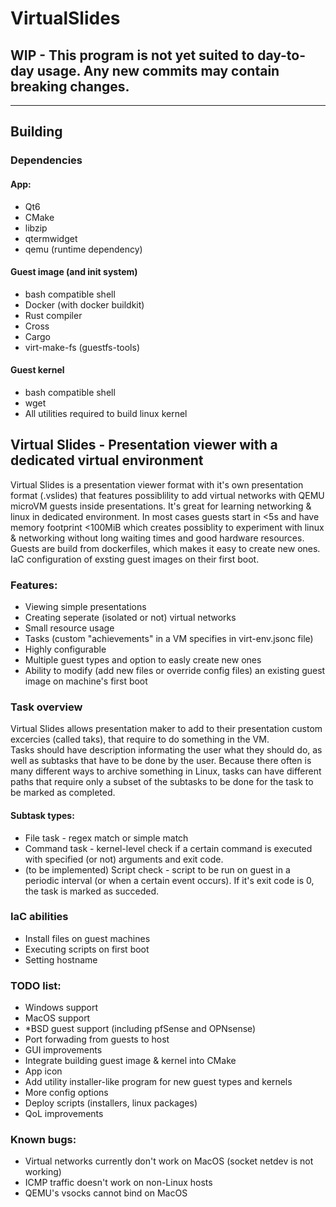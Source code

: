 # VirtualSlides
## WIP - This program is not yet suited to day-to-day usage. Any new commits may contain breaking changes.

---

## Building
### Dependencies
#### App:
 - Qt6
 - CMake
 - libzip
 - qtermwidget
 - qemu (runtime dependency)
#### Guest image (and init system)
 - bash compatible shell
 - Docker (with docker buildkit)
 - Rust compiler
 - Cross
 - Cargo
 - virt-make-fs (guestfs-tools)
#### Guest kernel
 - bash compatible shell
 - wget
 - All utilities required to build linux kernel


## Virtual Slides - Presentation viewer with a dedicated virtual environment
Virtual Slides is a presentation viewer format with it's own presentation format (.vslides)
that features possiblility to add virtual networks with QEMU microVM guests inside presentations.
It's great for learning networking & linux in dedicated environment. 
In most cases guests start in <5s and have memory footprint <100MiB which creates possiblity to experiment with linux & networking without long waiting times and good hardware resources.
Guests are build from dockerfiles, which makes it easy to create new ones.
IaC configuration of exsting guest images on their first boot.
### Features:
 - Viewing simple presentations
 - Creating seperate (isolated or not) virtual networks
 - Small resource usage
 - Tasks (custom "achievements" in a VM specifies in virt-env.jsonc file)
 - Highly configurable
 - Multiple guest types and option to easly create new ones
 - Ability to modify (add new files or override config files) an existing guest image on machine's first boot

### Task overview
Virtual Slides allows presentation maker to add to their presentation custom excercies (called taks), that require to do something in the VM.  
Tasks should have description informating the user what they should do, as well as subtasks that have to be done by the user.
Because there often is many different ways to archive something in Linux, tasks can have different paths that require only a subset of the subtasks to be done for the task to be marked as completed.
#### Subtask types:
 - File task - regex match or simple match
 - Command task - kernel-level check if a certain command is executed with specified (or not) arguments and exit code.
 - (to be implemented) Script check - script to be run on guest in a periodic interval (or when a certain event occurs). If it's exit code is 0, the task is marked as succeded.

### IaC abilities 
 - Install files on guest machines
 - Executing scripts on first boot
 - Setting hostname


### TODO list:
  - Windows support
  - MacOS support
  - *BSD guest support (including pfSense and OPNsense)
  - Port forwading from guests to host
  - GUI improvements
  - Integrate building guest image & kernel into CMake
  - App icon
  - Add utility installer-like program for new guest types and kernels
  - More config options
  - Deploy scripts (installers, linux packages)
  - QoL improvements

### Known bugs:
 - Virtual networks currently don't work on MacOS (socket netdev is not working)
 - ICMP traffic doesn't work on non-Linux hosts
 - QEMU's vsocks cannot bind on MacOS